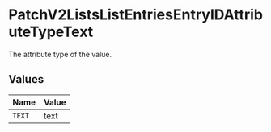 # PatchV2ListsListEntriesEntryIDAttributeTypeText

The attribute type of the value.


## Values

| Name   | Value  |
| ------ | ------ |
| `TEXT` | text   |